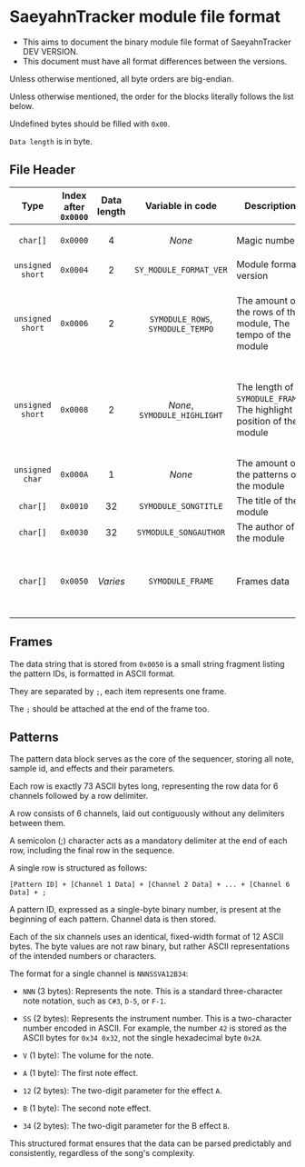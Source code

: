 # SaeyahnTracker module file format

- This aims to document the binary module file format of SaeyahnTracker DEV VERSION.
- This document must have all format differences between the versions.

Unless otherwise mentioned, all byte orders are big-endian.

Unless otherwise mentioned, the order for the blocks literally follows the list below. 

Undefined bytes should be filled with `0x00`.

`Data length` is in byte.

## File Header

|Type|Index after `0x0000`|Data length|Variable in code|Description|Notes|
|:---:|:---:|:---:|:-----:|--------|--------|
|`char[]`|`0x0000`|4|*None*|Magic number|Is always `SYTM`, `0x53 0x59 0x54 0x4D`|
|`unsigned short`|`0x0004`|2|`SY_MODULE_FORMAT_VER`|Module format version|*None*|
|`unsigned short`|`0x0006`|2|`SYMODULE_ROWS`, `SYMODULE_TEMPO`|The amount of the rows of the module, The tempo of the module|`RRRR RRRT TTTT TTTT`, R = The amount of the rows of the module, T = The tempo of the module|
|`unsigned short`|`0x0008`|2|*None*, `SYMODULE_HIGHLIGHT`|The length of `SYMODULE_FRAME`, The highlight position of the module|`LLLL LLLL LHHH HHH`, L = The length of `SYMODULE_FRAME`; H = The highlight position of the module|
|`unsigned char`|`0x000A`|1|*None*|The amount of the patterns of the module|*None*|
|`char[]`|`0x0010`|32|`SYMODULE_SONGTITLE`|The title of the module|*None*|
|`char[]`|`0x0030`|32|`SYMODULE_SONGAUTHOR`|The author of the module|*None*|
|`char[]`|`0x0050`|*Varies*|`SYMODULE_FRAME`|Frames data|The length of the string is set by the header value described above|

## Frames
	
The data string that is stored from `0x0050` is a small string fragment listing the pattern IDs, is formatted in ASCII format.

They are separated by `;`, each item represents one frame.

The `;` should be attached at the end of the frame too.

## Patterns

The pattern data block serves as the core of the sequencer, storing all note, sample id, and effects and their parameters.

Each row is exactly 73 ASCII bytes long, representing the row data for 6 channels followed by a row delimiter.

A row consists of 6 channels, laid out contiguously without any delimiters between them.

A semicolon (;) character acts as a mandatory delimiter at the end of each row, including the final row in the sequence.

A single row is structured as follows:

`[Pattern ID] + [Channel 1 Data] + [Channel 2 Data] + ... + [Channel 6 Data] + ;`

A pattern ID, expressed as a single-byte binary number, is present at the beginning of each pattern. Channel data is then stored.

Each of the six channels uses an identical, fixed-width format of 12 ASCII bytes. The byte values are not raw binary, but rather ASCII representations of the intended numbers or characters.

The format for a single channel is `NNNSSVA12B34`:

- `NNN` (3 bytes): Represents the note. This is a standard three-character note notation, such as `C#3`, `D-5`, or `F-1`.

- `SS` (2 bytes): Represents the instrument number. This is a two-character number encoded in ASCII. For example, the number `42` is stored as the ASCII bytes for `0x34 0x32`, not the single hexadecimal byte `0x2A`.

- `V` (1 byte): The volume for the note.

- `A` (1 byte): The first note effect.

- `12` (2 bytes): The two-digit parameter for the effect `A`.

- `B` (1 byte): The second note effect.

- `34` (2 bytes): The two-digit parameter for the B effect `B`.

This structured format ensures that the data can be parsed predictably and consistently, regardless of the song's complexity.